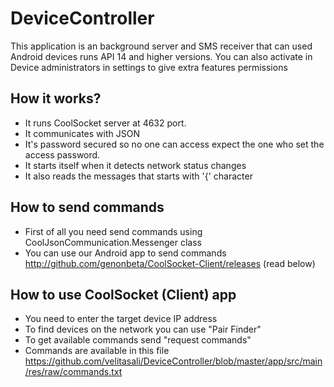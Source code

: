 # DeviceController 
This application is an background server and SMS receiver that can used Android devices runs API 14 and higher versions. You can also activate in Device administrators in settings to give extra features permissions 

## How it works?
* It runs CoolSocket server at 4632 port. 
* It communicates with JSON
* It's password secured so no one can access expect the one who set the access password.
* It starts itself when it detects network status changes
* It also reads the messages that starts with '{' character

## How to send commands
* First of all you need send commands using CoolJsonCommunication.Messenger class
* You can use our Android app to send commands http://github.com/genonbeta/CoolSocket-Client/releases (read below)

## How to use CoolSocket (Client) app
* You need to enter the target device IP address
* To find devices on the network you can use "Pair Finder"
* To get available commands send "request commands"
* Commands are available in this file https://github.com/velitasali/DeviceController/blob/master/app/src/main/res/raw/commands.txt

